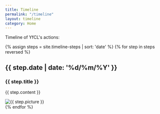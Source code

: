 ```yaml
---
title: Timeline
permalink: "/timeline"
layout: timeline
category: Home
---
```


Timeline of YfCL's actions:



<div class="container row">
    {% assign steps = site.timeline-steps | sort: 'date' %}
    {% for step in steps reversed %}
    <div class="item">
        <i class="vertical-line"></i>
        <h2 class="item-date">{{ step.date | date: '%d/%m/%Y' }}</h2>
        <div class="card-panel">
            <h3 class="card-title">
                {{ step.title }}
            </h3>
            <p>
                {{ step.content }}
            </p>
	   <img src="{{ site.url }}{{ site.baseurl }}/timeline-steps/pictures/{{ step.picture }}" alt="{{ step.picture }}" height="inherit" onerror="this.style.display='none'">
	</div>
    </div>
    {% endfor %}
</div>


